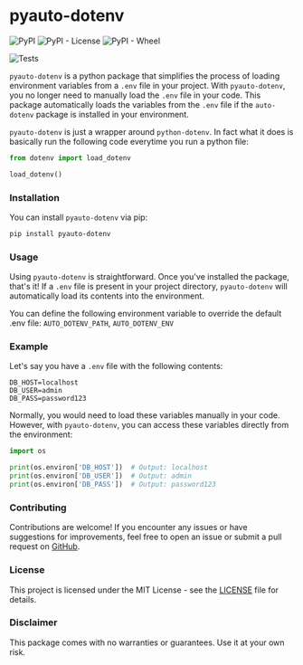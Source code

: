 # pyauto-dotenv
![PyPI](https://img.shields.io/pypi/v/pyauto-dotenv)
![PyPI - License](https://img.shields.io/pypi/l/pyauto-dotenv)
![PyPI - Wheel](https://img.shields.io/pypi/wheel/pyauto-dotenv)

![Tests](https://github.com/hmiladhia/auto-dotenv/actions/workflows/quality.yaml/badge.svg)

`pyauto-dotenv` is a python package that simplifies the process of loading environment variables from a `.env`
file in your project. With `pyauto-dotenv`, you no longer need to manually load the `.env` file in your code.
This package automatically loads the variables from the `.env` file if the `auto-dotenv` package is installed
in your environment.

`pyauto-dotenv` is just a wrapper around `python-dotenv`. In fact what it does is basically run the following code everytime you run a python file:

```python
from dotenv import load_dotenv

load_dotenv()
```

### Installation

You can install `pyauto-dotenv` via pip:

```bash
pip install pyauto-dotenv
```

### Usage

Using `pyauto-dotenv` is straightforward. Once you've installed the package, that's it!
If a `.env` file is present in your project directory,
`pyauto-dotenv` will automatically load its contents into the environment.

You can define the following environment variable to override the default .env file: `AUTO_DOTENV_PATH`, `AUTO_DOTENV_ENV`

### Example

Let's say you have a `.env` file with the following contents:

```
DB_HOST=localhost
DB_USER=admin
DB_PASS=password123
```

Normally, you would need to load these variables manually in your code. However, with `pyauto-dotenv`, you can access these variables directly from the environment:

```python
import os

print(os.environ['DB_HOST'])  # Output: localhost
print(os.environ['DB_USER'])  # Output: admin
print(os.environ['DB_PASS'])  # Output: password123
```

### Contributing

Contributions are welcome! If you encounter any issues or have suggestions for improvements, feel free to open an issue or submit a pull request on [GitHub](https://github.com/hmiladhia/auto-dotenv).

### License

This project is licensed under the MIT License - see the [LICENSE](LICENSE) file for details.

### Disclaimer

This package comes with no warranties or guarantees. Use it at your own risk.
